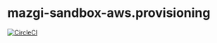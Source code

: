 # mazgi-sandbox-aws.provisioning

[![CircleCI](https://circleci.com/gh/mazgi/mazgi-sandbox-aws.provisioning.svg?style=shield)](https://circleci.com/gh/mazgi/mazgi-sandbox-aws.provisioning)
